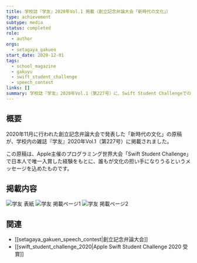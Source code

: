 ```yaml
---
title: 学校誌『学友』2020年Vol.1 掲載（創立記念弁論大会「新時代の文化」）
type: achievement
subtype: media
status: completed
role:
  - author
orgs: 
  - setagaya_gakuen
start_date: 2020-12-01
tags:
  - school_magazine
  - gakuyu
  - swift_student_challenge
  - speech_contest
links: []
summary: 学校誌『学友』2020年Vol.1（第227号）に、Swift Student Challengeでの体験をもとにした創立記念弁論大会での発表「新時代の文化」が掲載されました。
---
```


## 概要
2020年11月に行われた創立記念弁論大会で発表した「新時代の文化」の原稿が、学校内の雑誌『学友』2020年Vol.1（第227号）に掲載されました。

この原稿は、Apple主催のプログラミング世界大会「Swift Student Challenge」で日本人で唯一入賞した経験をもとに、誰もが文化の担い手になりうるというメッセージを込めたものです。

## 掲載内容
![学友 表紙](linked_assets/10_Achievements/media/gakuyu_2020_vol1_ssc_article/gakuyu_cover.jpg)
![学友 掲載ページ1](linked_assets/10_Achievements/media/gakuyu_2020_vol1_ssc_article/gakuyu_page_1.jpg)
![学友 掲載ページ2](linked_assets/10_Achievements/media/gakuyu_2020_vol1_ssc_article/gakuyu_page_2.jpg)

## 関連
- [[setagaya_gakuen_speech_contest|創立記念弁論大会]]
- [[swift_student_challenge_2020|Apple Swift Student Challenge 2020 受賞]]
